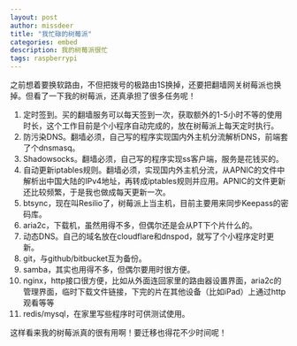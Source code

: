 ```yaml
---
layout: post
author: missdeer
title: "我忙碌的树莓派"
categories: embed
description: 我的树莓派很忙
tags: raspberrypi
---
```

之前想着要换软路由，不但把拨号的极路由1S换掉，还要把翻墙网关树莓派也换掉。但看了一下我的树莓派，还真承担了很多任务呢！

1. 定时签到。买的翻墙服务可以每天签到一次，获取额外的1-5小时不等的使用时长，这个工作目前是个小程序自动完成的，放在树莓派上每天定时执行。
2. 防污染DNS。翻墙必须，自己写的程序实现国内外主机分流解析DNS，前端套了个dnsmasq。
3. Shadowsocks。翻墙必须，自己写的程序实现ss客户端，服务是花钱买的。
4. 自动更新iptables规则。翻墙必须，实现国内外主机分流，从APNIC的文件中解析出中国大陆的IPv4地址，再转成iptables规则并应用。APNIC的文件更新还比较频繁，于是我也做成每天更新一次。
5. btsync，现在叫Resilio了，树莓派上当主机，目前主要用来同步Keepass的密码库。
6. aria2c，下载机，虽然用得不多，但偶尔还是会从PT下个片什么的。
7. 动态DNS。自己的域名放在cloudflare和dnspod，就写了个小程序定时更新。
8. git，与github/bitbucket互为备份。
9. samba，其实也用得不多，但偶尔要用时很方便。
10. nginx，http接口很方便，比如从外面连回家里的路由器设置界面，aria2c的管理界面，临时下载文件链接，下完的片在其他设备（比如iPad）上通过http观看等等
11. redis/mysql，在家里写些程序时可供测试使用。

这样看来我的树莓派真的很有用啊！要迁移也得花不少时间呢！
